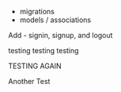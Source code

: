 - migrations 
- models / associations 

Add - signin, signup, and logout 

testing testing testing

TESTING AGAIN

Another Test